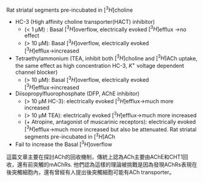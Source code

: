 Rat striatal segments pre-incubated in $[^3H]$choline
- HC-3 (High affinity choline transporter(HACT)  inhibitor)
	- (< 1 μM) : Basal $[^3H]$overflow, electrically evoked $[^3H]$efflux →no effect
	- (> 10 μM): Basal $[^3H]$overflow, electrically evoked $[^3H]$efflux→increased
- Tetraethylammonium (TEA, inhibit both $[^3H]$choline and $[^3H]$ACh uptake, the same effect as high concentration HC-3, $K^+$ voltage dependent channel blocker)
	- (> 10 μM): Basal $[^3H]$overflow, electrically evoked $[^3H]$efflux→increased
- Diisopropylfluorophosphate (DFP, AChE inhibitor)
	- (> 10 μM HC-3):  electrically evoked $[^3H]$efflux→much more increased
	- (> 10 μM TEA):  electrically evoked $[^3H]$efflux→much more increased
	- (+ Atropine, antagonist of muscarinic receptors): electrically evoked $[^3H]$efflux→much more increased but also be attenuated.
Rat striatal segments pre-incubated in $[^3H]$ACh
- Fail to increase the Basal $[^3H]$overflow

這篇文章主要在探討ACh的回收機制，傳統上認為ACh主要由AChE和CHT1回收，還有前突觸的mAChRs. 他們認為這樣的理論被挑戰是因為發現AChRs表現在後突觸細胞內，還有曾經有人提出後突觸細胞可能有ACh transporter。